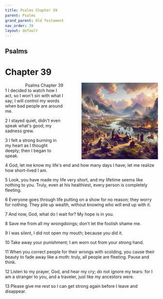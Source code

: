 ```yaml
---
title: Psalms Chapter 39
parent: Psalms
grand_parent: Old Testament
nav_order: 39
layout: default
---
```


## Psalms

# Chapter 39

<div style="clear: both; text-align: right;">
    <img src="/assets/Image/Psalms/500/39.jpg" alt="Psalms Chapter 39" class="chapter-image" style="max-width: 50%; height: auto; float: right; margin: 0 0 10px 10px; padding-left: 10%;">
    <figcaption style="font-size: 14px;">Psalms Chapter 39</figcaption>
</div>
1 I decided to watch how I act, so I won't sin with what I say; I will control my words when bad people are around me.

2 I stayed quiet, didn't even speak what's good; my sadness grew.

3 I felt a strong burning in my heart as I thought deeply; then I began to speak.

4 God, let me know my life's end and how many days I have; let me realize how short-lived I am.

5 Look, you have made my life very short, and my lifetime seems like nothing to you. Truly, even at his healthiest, every person is completely fleeting.

6 Everyone goes through life putting on a show for no reason; they worry for nothing. They pile up wealth, without knowing who will end up with it.

7 And now, God, what do I wait for? My hope is in you.

8 Save me from all my wrongdoings; don't let the foolish shame me.

9 I was silent, I did not open my mouth; because you did it.

10 Take away your punishment; I am worn out from your strong hand.

11 When you correct people for their wrongs with scolding, you cause their beauty to fade away like a moth: truly, all people are fleeting. Pause and think.

12 Listen to my prayer, God, and hear my cry; do not ignore my tears: for I am a stranger to you, and a traveler, just like my ancestors were.

13 Please give me rest so I can get strong again before I leave and disappear.


